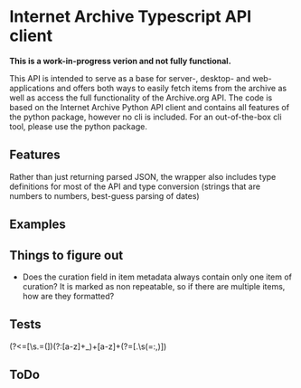 # Internet Archive Typescript API client

**This is a work-in-progress verion and not fully functional.**

This API is intended to serve as a base for server-, desktop- and web-applications and offers both ways to easily fetch items from the archive as well as access the full functionality of the Archive.org API.
The code is based on the Internet Archive Python API client and contains all features of the python package, however no cli is included. For an out-of-the-box cli tool, please use the python package.

## Features



Rather than just returning parsed JSON, the wrapper also includes type definitions for most of the API and type conversion (strings that are numbers to numbers, best-guess parsing of dates)

## Examples


## Things to figure out

- Does the curation field in item metadata always contain only one item of curation?
  It is marked as non repeatable, so if there are multiple items, how are they formatted?

## Tests




(?<=[\s\.=\(])(?:[a-z]+_)+[a-z]+(?=[\.\s\(=:,\)])

## ToDo